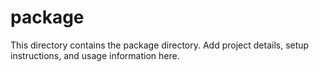 # package

This directory contains the package directory. Add project details, setup instructions, and usage information here. 